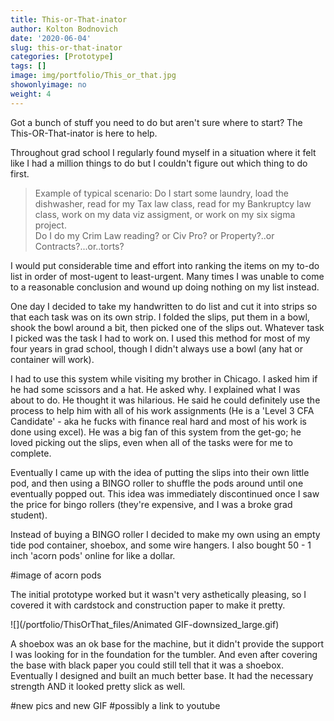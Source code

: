 ```yaml
---
title: This-or-That-inator
author: Kolton Bodnovich
date: '2020-06-04'
slug: this-or-that-inator
categories: [Prototype]
tags: []
image: img/portfolio/This_or_that.jpg
showonlyimage: no
weight: 4
---
```


Got a bunch of stuff you need to do but aren't sure where to start? The This-OR-That-inator is here to help. 

<!--more-->

Throughout grad school I regularly found myself in a situation where it felt like I had a million things to do but I couldn't figure out which thing to do first.

> Example of typical scenario: 
> Do I start some laundry, load the dishwasher, read for my Tax law class, read for my Bankruptcy law class, work on my data viz assigment, or work on my six sigma project.  
> Do I do my Crim Law reading? or Civ Pro? or Property?..or Contracts?...or..torts?

I would put considerable time and effort into ranking the items on my to-do list in order of most-ugent to least-urgent. Many times I was unable to come to a reasonable conclusion and wound up doing nothing on my list instead.

One day I decided to take my handwritten to do list and cut it into strips so that each task was on its own strip. I folded the slips, put them in a bowl, shook the bowl around a bit, then picked one of the slips out. Whatever task I picked was the task I had to work on. I used this method for most of my four years in grad school, though I didn't always use a bowl (any hat or container will work). 

I had to use this system while visiting my brother in Chicago. I asked him if he had some scissors and a hat. He asked why. I explained what I was about to do. He thought it was hilarious. He said he could definitely use the process to help him with all of his work assignments (He is a 'Level 3 CFA Candidate' - aka he fucks with finance real hard and most of his work is done using excel). He was a big fan of this system from the get-go; he loved picking out the slips, even when all of the tasks were for me to complete. 

Eventually I came up with the idea of putting the slips into their own little pod, and then using a BINGO roller to shuffle the pods around until one eventually popped out. This idea was immediately discontinued once I saw the price for bingo rollers (they're expensive, and I was a broke grad student). 

Instead of buying a BINGO roller I decided to make my own using an empty tide pod container, shoebox, and some wire hangers. I also bought 50 - 1 inch 'acorn pods' online for like a dollar. 

#image of acorn pods

The initial prototype worked but it wasn't very asthetically pleasing, so I covered it with cardstock and construction paper to make it pretty.

![](/portfolio/ThisOrThat_files/Animated GIF-downsized_large.gif)


A shoebox was an ok base for the machine, but it didn't provide the support I was looking for in the foundation for the tumbler. And even after covering the base with black paper you could still tell that it was a shoebox. Eventually I designed and built an much better base. It had the necessary strength AND it looked pretty slick as well. 

#new pics and new GIF
#possibly a link to youtube



